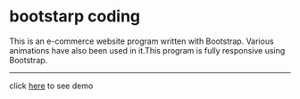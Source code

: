 # bootstarp coding

This is an e-commerce website program written with Bootstrap. Various animations have also been used in it.This program is fully responsive using Bootstrap.
 
---

click [here](amiryar.github.io/shop-bootstrapt) to see demo
